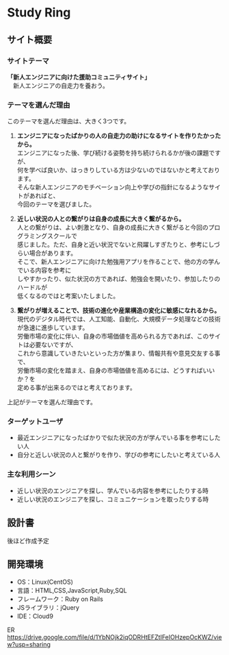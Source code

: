 <!--ここにアプリ名を入力-->
# Study Ring

## サイト概要
### サイトテーマ
<!--何を『目的』とし、どのような『分類』なのかを簡潔に書く-->
**「新人エンジニアに向けた援助コミュニティサイト」**<br>
　新人エンジニアの自走力を養おう。

### テーマを選んだ理由
<!--なぜこのようなテーマにしたかを説明する-->
​このテーマを選んだ理由は、大きく3つです。

1. **エンジニアになったばかりの人の自走力の助けになるサイトを作りたかったから。**<br>
エンジニアになった後、学び続ける姿勢を持ち続けられるかが後の課題ですが、<br>
何を学べば良いか、はっきりしている方は少ないのではないかと考えております。<br>
そんな新人エンジニアのモチベーション向上や学びの指針になるようなサイトがあればと、<br>
今回のテーマを選びました。

2. **近しい状況の人との繋がりは自身の成長に大きく繋がるから。**<br>
人との繋がりは、よい刺激となり、自身の成長に大きく繋がると今回のプログラミングスクールで<br>
感じました。ただ、自身と近い状況でないと飛躍しすぎたりと、参考にしづらい場合があります。<br>
そこで、新人エンジニアに向けた勉強用アプリを作ることで、他の方の学んでいる内容を参考に<br>
しやすかったり、似た状況の方であれば、勉強会を開いたり、参加したりのハードルが<br>
低くなるのではと考案いたしました。

3. **繋がりが増えることで、技術の進化や産業構造の変化に敏感になれるから。**<br>
現代のデジタル時代では、人工知能、自動化、大規模データ処理などの技術が急速に進歩しています。<br>
労働市場の変化に伴い、自身の市場価値を高められる方であれば、このサイトは必要ないですが、<br>
これから意識していきたいといった方が集まり、情報共有や意見交友する事で、<br>
労働市場の変化を踏まえ、自身の市場価値を高めるには、どうすればいいか？を<br>
定める事が出来るのではと考えております。

上記がテーマを選んだ理由です。

### ターゲットユーザ
<!--誰に使ってもらうかを具体的に記載する-->
- 最近エンジニアになったばかりで似た状況の方が学んでいる事を参考にしたい人
- 自分と近しい状況の人と繋がりを作り、学びの参考にしたいと考えている人

### 主な利用シーン
<!--どのような時に使うのかの状況を記載すること-->
- 近しい状況のエンジニアを探し、学んでいる内容を参考にしたりする時
- 近しい状況のエンジニアを探し、コミュニケーションを取ったりする時

## 設計書
<!--テーマを設定・提出する時点では不要です-->
後ほど作成予定

## 開発環境
- OS：Linux(CentOS)
- 言語：HTML,CSS,JavaScript,Ruby,SQL
- フレームワーク：Ruby on Rails
- JSライブラリ：jQuery
- IDE：Cloud9

ER<br>
https://drive.google.com/file/d/1YbNOjk2iqODRHtEFZtIFeIOHzepOcKWZ/view?usp=sharing

<!--## 使用素材-->
<!--- 外部サービスの画像素材・音声素材を使用した場合は、必ずサービス名とURLを明記してください。-->
<!--- アプリケーションの実装に使用したgem/bootstrapのリファレンスなどの記載は不要です。-->
<!--- 使用しない場合は、使用素材の項目をREADMEから削除してください。-->